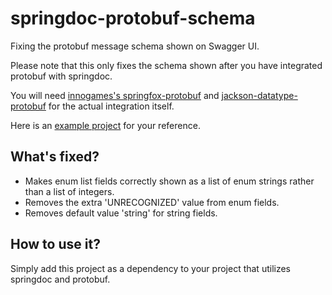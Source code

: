 # springdoc-protobuf-schema

Fixing the protobuf message schema shown on Swagger UI. 

Please note that this only fixes the schema shown after you have integrated protobuf with springdoc. 

You will need [innogames's springfox-protobuf](https://github.com/innogames/springfox-protobuf) and [jackson-datatype-protobuf](https://github.com/HubSpot/jackson-datatype-protobuf) for the actual integration itself.

Here is an [example project](https://github.com/EternalWind/springdoc-protobuf-example) for your reference.

## What's fixed?
* Makes enum list fields correctly shown as a list of enum strings rather than a list of integers.
* Removes the extra 'UNRECOGNIZED' value from enum fields.
* Removes default value 'string' for string fields.

## How to use it?
Simply add this project as a dependency to your project that utilizes springdoc and protobuf.
